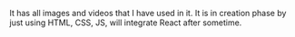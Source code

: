 It has all images and videos that I have used in it. It is in creation phase by just using HTML, CSS, JS, will integrate React after sometime.
